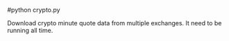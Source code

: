 #python crypto.py

Download crypto minute quote data from multiple exchanges.
It need to be running all time.
